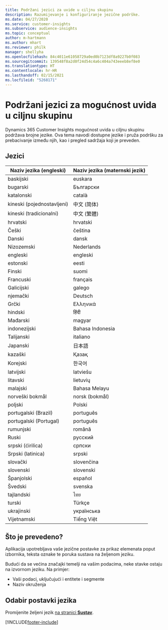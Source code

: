```yaml
---
title: Podržani jezici za uvide u ciljnu skupinu
description: Razumijevanje i konfiguriranje jezične podrške.
ms.date: 04/27/2020
ms.service: customer-insights
ms.subservice: audience-insights
ms.topic: conceptual
author: m-hartmann
ms.author: mhart
ms.reviewer: philk
manager: shellyha
ms.openlocfilehash: 84c4011e61058729a0ed0b7123df8a9227b0f083
ms.sourcegitcommit: 139548f8a2d0f24d54c4a6c404a743eeeb8ef8e0
ms.translationtype: HT
ms.contentlocale: hr-HR
ms.lasthandoff: 02/15/2021
ms.locfileid: "5268171"
---
```

# <a name="supported-languages-for-audience-insights-capability"></a>Podržani jezici za mogućnost uvida u ciljnu skupinu

Dynamics 365 Customer Insights mogućnost uvida u ciljnu skupinu podržava brojne jezike. Ova tema navodi dostupne jezike i pruža podršku za prebacivanje između njih, kao i pregled sadržaja koji je preveden.

## <a name="languages"></a>Jezici

| Naziv jezika (engleski)|  Naziv jezika (maternski jezik) |
| ------------- | ------------- |
| baskijski | euskara |
| bugarski | Български |
| katalonski | català |
| kineski (pojednostavljeni) | 中文 (简体) |
| kineski (tradicionalni) | 中文 (繁體) |
| hrvatski | hrvatski |
| Češki | čeština |
| Danski | dansk |
| Nizozemski | Nederlands |
| engleski | engleski |
| estonski | eesti |
| Finski | suomi |
| Francuski | français |
| Galicijski | galego |
| njemački | Deutsch |
| Grčki | Ελληνικά |
| hindski | हिंदी |
| Mađarski | magyar |
| indonezijski | Bahasa Indonesia |
| Talijanski | italiano |
| Japanski | 日本語 |
| kazaški | Қазақ |
| Korejski | 한국어 |
| latvijski | latviešu |
| litavski | lietuvių |
| malajski | Bahasa Melayu |
| norveški bokmål | norsk (bokmål) |
| poljski | Polski |
| portugalski (Brazil) | português |
| portugalski (Portugal) | português |
| rumunjski | română |
| Ruski | русский |
| srpski (ćirilica) | српски |
| Srpski (latinica) | srpski |
| slovački | slovenčina |
| slovenski | slovenski |
| Španjolski | español |
| Švedski | svenska |
| tajlandski | ไทย |
| turski | Türkçe |
| ukrajinski | українська |
| Vijetnamski | Tiếng Việt |

## <a name="whats-translated"></a>Što je prevedeno?

Aplikacija upotrebljava vaše jezične postavke za prikaz elemenata poput izbornika, teksta oznake te poruka sustava na željenom jeziku.

Budući da se većina značajki temelji na vašim podacima, neke stavke ostaju na izvornom jeziku. Na primjer:

- Vaši podaci, uključujući i entitete i segmente
- Naziv okruženja

## <a name="choose-your-language-settings"></a>Odabir postavki jezika  

Promijenite željeni jezik [na stranici **Sustav**](system.md).


[!INCLUDE[footer-include](../includes/footer-banner.md)]